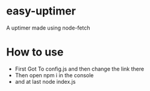 # easy-uptimer
A uptimer made using node-fetch
# How to use
- First Got To config.js and then change the link there
- Then open npm i in the console
- and at last node index.js
